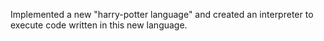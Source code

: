 Implemented a new "harry-potter language" and created an interpreter to execute code written in this new language.
